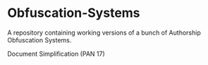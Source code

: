 # Obfuscation-Systems
A repository containing working versions of a bunch of Authorship Obfuscation Systems.

Document Simplification (PAN 17)
